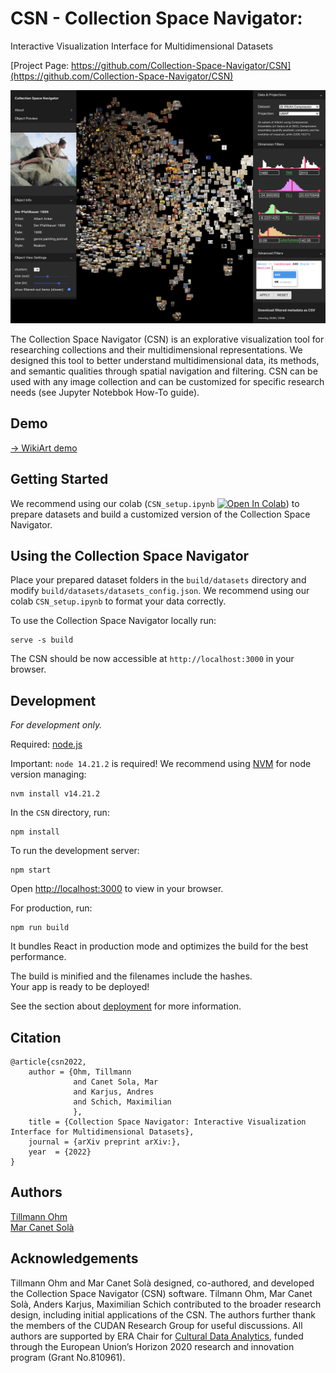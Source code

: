 # CSN - Collection Space Navigator: 
Interactive Visualization Interface for Multidimensional Datasets

[Project Page: https://github.com/Collection-Space-Navigator/CSN](https://github.com/Collection-Space-Navigator/CSN)  

![CSN: Collection Space Navigation](./figure1.png) 

The Collection Space Navigator (CSN) is an explorative visualization tool for researching collections and their multidimensional representations. We designed this tool to better understand multidimensional data, its methods, and semantic qualities through spatial navigation and filtering. CSN can be used with any image collection and can be customized for specific research needs (see Jupyter Notebbok How-To guide).


## Demo

[-> WikiArt demo](https://collection-space-navigator.github.io/CSN)

## Getting Started

We recommend using our colab (`CSN_setup.ipynb` [![Open In Colab](https://colab.research.google.com/assets/colab-badge.svg)](https://colab.research.google.com/github/Collection-Space-Navigator/CSN/blob/main/CSN_setup.ipynb)) to prepare datasets and build a customized version of the Collection Space Navigator. 

## Using the Collection Space Navigator

Place your prepared dataset folders in the `build/datasets` directory and modify `build/datasets/datasets_config.json`. We recommend using our colab `CSN_setup.ipynb` to format your data correctly.

To use the Collection Space Navigator locally run:
```
serve -s build
```
The CSN should be now accessible at `http://localhost:3000` in your browser.


## Development 
*For development only.*     

Required: [node.js](https://nodejs.org/en/download)

Important: `node 14.21.2` is required! We recommend using [NVM](https://github.com/nvm-sh/nvm) for node version managing:
```
nvm install v14.21.2
```
In the `CSN` directory, run:
```
npm install
```
To run the development server:
```
npm start
```   
Open [http://localhost:3000](http://localhost:3000) to view in your browser.

For production, run:
```
npm run build
```
It bundles React in production mode and optimizes the build for the best performance.    
    
The build is minified and the filenames include the hashes.    
Your app is ready to be deployed!    
    
See the section about [deployment](https://facebook.github.io/create-react-app/docs/deployment) for more information.

## Citation
```
@article{csn2022,
    author = {Ohm, Tillmann
              and Canet Sola, Mar
              and Karjus, Andres
              and Schich, Maximilian 
              },
    title = {Collection Space Navigator: Interactive Visualization Interface for Multidimensional Datasets},
    journal = {arXiv preprint arXiv:},
    year  = {2022}
}
```

## Authors

[Tillmann Ohm](https://tillmannohm.com/)  
[Mar Canet Solà](https://var-mar.info/)  

## Acknowledgements
Tillmann Ohm and Mar Canet Solà designed, co-authored, and developed the Collection Space Navigator (CSN) software. Tilmann Ohm, Mar Canet Solà, Anders Karjus, Maximilian Schich contributed to the broader research design, including initial applications of the CSN. The authors further thank the members of the CUDAN Research Group for useful discussions. All authors are supported by ERA Chair for [Cultural Data Analytics](https://cudan.tlu.ee/), funded through the European Union’s Horizon 2020 research and innovation program (Grant No.810961).
